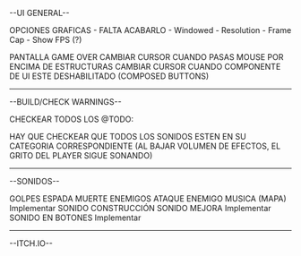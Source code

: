 --UI GENERAL--

OPCIONES GRAFICAS - FALTA ACABARLO
    - Windowed
    - Resolution
    - Frame Cap
    - Show FPS (?)
    
PANTALLA GAME OVER
CAMBIAR CURSOR CUANDO PASAS MOUSE POR ENCIMA DE ESTRUCTURAS
CAMBIAR CURSOR CUANDO COMPONENTE DE UI ESTE DESHABILITADO (COMPOSED BUTTONS)

-------------------------------------------------------------------------------------------------
--BUILD/CHECK WARNINGS--

CHECKEAR TODOS LOS @TODO:

HAY QUE CHECKEAR QUE TODOS LOS SONIDOS ESTEN EN SU CATEGORIA CORRESPONDIENTE (AL BAJAR VOLUMEN DE EFECTOS, EL GRITO DEL PLAYER SIGUE SONANDO)

--------------------------------------------------------------------------------------------------
--SONIDOS--

GOLPES ESPADA
MUERTE ENEMIGOS
ATAQUE ENEMIGO
MUSICA (MAPA) Implementar
SONIDO CONSTRUCCIÓN
SONIDO MEJORA Implementar
SONIDO EN BOTONES Implementar

---------------------------------------------------------------------------------------------------
--ITCH.IO--

